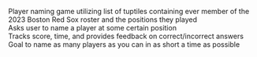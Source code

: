 Player naming game utilizing list of tuptiles containing ever member of the 2023 Boston Red Sox roster and the positions they played  
Asks user to name a player at some certain position  
Tracks score, time, and provides feedback on correct/incorrect answers  
Goal to name as many players as you can in as short a time as possible  

